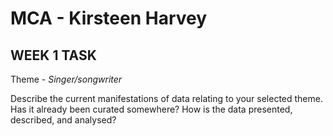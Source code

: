 # MCA - Kirsteen Harvey
## WEEK 1 TASK
Theme - *Singer/songwriter* 

Describe the current manifestations of data relating to your selected theme. Has it already been
curated somewhere? How is the data presented, described, and analysed? 
